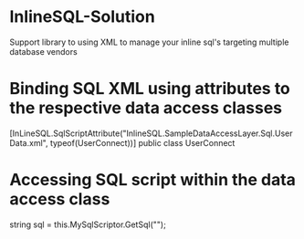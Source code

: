 # InlineSQL-Solution
 Support library to using XML to manage your inline sql's targeting multiple database vendors

# Binding SQL XML using attributes to the respective data access classes
[InLineSQL.SqlScriptAttribute("InlineSQL.SampleDataAccessLayer.Sql.UserData.xml", typeof(UserConnect))]
public class UserConnect

# Accessing SQL script within the data access class
string sql = this.MySqlScriptor.GetSql("<Pass in the script>");
